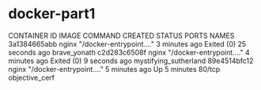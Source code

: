 # docker-part1

CONTAINER ID   IMAGE     COMMAND                  CREATED         STATUS                      PORTS     NAMES
3a1384665abb   nginx     "/docker-entrypoint.…"   3 minutes ago   Exited (0) 25 seconds ago             brave_yonath
c2d283c6508f   nginx     "/docker-entrypoint.…"   4 minutes ago   Exited (0) 9 seconds ago              mystifying_sutherland
89e4514bfc12   nginx     "/docker-entrypoint.…"   5 minutes ago   Up 5 minutes                80/tcp    objective_cerf